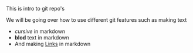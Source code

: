 This is intro to git repo's

We will be going over how to use different git features such as making text
- *cursive* in markdown
- **blod** text in markdown
- And making [Links](https://Github.com/GooseToby) in markdown

